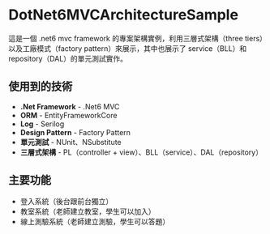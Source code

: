 # DotNet6MVCArchitectureSample

這是一個 .net6 mvc framework 的專案架構實例，利用三層式架構（three tiers）以及工廠模式（factory pattern）來展示，其中也展示了 service（BLL）和 repository（DAL）的單元測試實作。

## 使用到的技術

- **.Net Framework** - .Net6 MVC
- **ORM** - EntityFrameworkCore
- **Log** - Serilog
- **Design Pattern** - Factory Pattern
- **單元測試** - NUnit、NSubstitute
- **三層式架構** - PL（controller + view）、BLL（service）、DAL（repository）

## 主要功能

- 登入系統（後台跟前台獨立）
- 教室系統（老師建立教室，學生可以加入）
- 線上測驗系統（老師建立測驗，學生可以答題）

